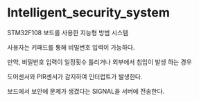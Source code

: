 # Intelligent_security_system
STM32F108 보드를 사용한 지능형 방범 시스템


사용자는 키패드를 통해 비밀번호 입력이 가능하다.

만약, 비밀번호 입력이 일정횟수 틀리거나 외부에서 침입이 발생 하는 경우 

도어센서와 PIR센서가 감지하여 인터럽트가 발생한다. 

보드에서 보안에 문제가 생겼다는 SIGNAL을 서버에 전송한다.
